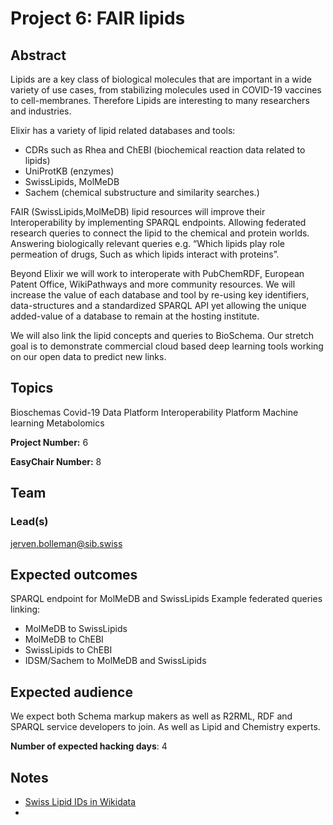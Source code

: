 # Project 6: FAIR lipids

## Abstract

Lipids are a key class of biological molecules that are important in a wide variety of use cases, from stabilizing molecules used in COVID-19 vaccines to cell-membranes. Therefore Lipids are interesting to many researchers and industries.

Elixir has a variety of lipid related databases and tools:
* CDRs such as Rhea and ChEBI (biochemical reaction data related to lipids)
* UniProtKB (enzymes)
* SwissLipids, MolMeDB
* Sachem (chemical substructure and similarity searches.)

FAIR (SwissLipids,MolMeDB) lipid resources will improve their Interoperability by implementing SPARQL endpoints. Allowing federated research queries to connect the lipid to the chemical and protein worlds. Answering biologically relevant queries e.g. “Which lipids play role permeation of drugs, Such as which lipids interact with proteins”.

Beyond Elixir we will work to interoperate with PubChemRDF, European Patent Office, WikiPathways and more community resources. We will increase the value of each database and tool by re-using key identifiers, data-structures and a standardized SPARQL API yet allowing the unique added-value of a database to remain at the hosting institute.

We will also link the lipid concepts and queries to BioSchema. Our stretch goal is to demonstrate commercial cloud based deep learning tools working on our open data to predict new links.

## Topics

Bioschemas
Covid-19
Data Platform
Interoperability Platform
Machine learning
Metabolomics

**Project Number:** 6



**EasyChair Number:** 8

## Team

### Lead(s)

jerven.bolleman@sib.swiss

## Expected outcomes

SPARQL endpoint for MolMeDB and SwissLipids
Example federated queries linking:
* MolMeDB to SwissLipids
* MolMeDB to ChEBI
* SwissLipids to ChEBI
* IDSM/Sachem to MolMeDB and SwissLipids

## Expected audience

We expect both Schema markup makers as well as R2RML, RDF and SPARQL service developers to join. As well as Lipid and Chemistry experts.

**Number of expected hacking days**: 4

## Notes

* [Swiss Lipid IDs in Wikidata](SwissLipid-in-Wikidata.md)
* 
